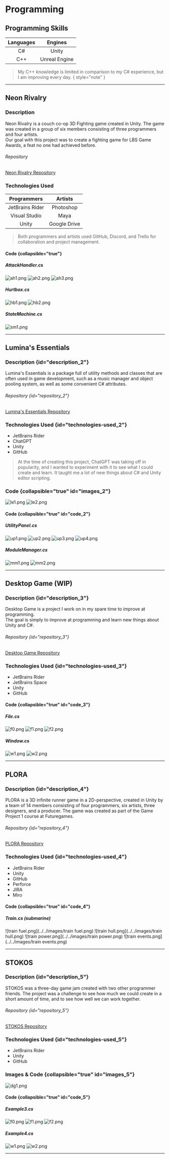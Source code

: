 # Programming

## Programming Skills

| Languages |    Engines    |
|:---------:|:-------------:|
|    C#     |     Unity     |
|    C++    | Unreal Engine |


> My C++ knowledge is limited in comparison to my C# experience, but I am improving every day.
> { style="note" }

---

## Neon Rivalry

### Description

Neon Rivalry is a couch co-op 3D Fighting game created in Unity.
The game was created in a group of six members consisting of three programmers and four artists.   
Our goal with this project was to create a fighting game for LBS Game Awards, a feat no one had achieved before.

###### Repository

[Neon Rivalry Repository](https://github.com/ltsLumina/NeonRivalry)

### Technologies Used

|   Programmers   |   Artists    |
|:---------------:|:------------:|
| JetBrains Rider |  Photoshop   |
|  Visual Studio  |     Maya     |
|      Unity      | Google Drive |

> Both programmers and artists used GitHub, Discord, and Trello for collaboration and project management.

#### Code {collapsible="true"}
##### AttackHandler.cs
![ah1.png](../../images/ah1.png)
![ah2.png](../../images/ah2.png)
![ah3.png](../../images/ah3.png)

##### Hurtbox.cs
![hb1.png](../../images/hb1.png)
![hb2.png](../../images/hb2.png)

##### StateMachine.cs
![sm1.png](../../images/sm1.png)

---

## Lumina's Essentials

### Description {id="description_2"}

Lumina's Essentials is a package full of utility methods and classes that are often used in game development, such as a music manager and object pooling system, as well as some convenient C# attributes.

###### Repository {id="repository_2"}

[Lumina's Essentials Repository](https://github.com/ltsLumina/Lumina-Essentials)

### Technologies Used {id="technologies-used_2"}

- JetBrains Rider
- ChatGPT 
- Unity
- GitHub

> At the time of creating this project, ChatGPT was taking off in popularity, and I wanted to experiment with it to see what I could create and learn.
> It taught me a lot of new things about C# and Unity editor scripting.

### Code {collapsible="true" id="images_2"}
![le1.png](../../images/le1.png)
![le2.png](../../images/le2.png)

#### Code {collapsible="true" id="code_2"}
##### UtilityPanel.cs
![up1.png](../../images/up1.png)
![up2.png](../../images/up2.png)
![up3.png](../../images/up3.png)
![up4.png](../../images/up4.png)

##### ModuleManager.cs
![mm1.png](../../images/mm1.png)
![mm2.png](../../images/mm2.png)

---

## Desktop Game (WIP)

### Description {id="description_3"}

Desktop Game is a project I work on in my spare time to improve at programming.  
The goal is simply to improve at programming and learn new things about Unity and C#.

###### Repository {id="repository_3"}

[Desktop Game Repository](https://github.com/ltsLumina/DesktopGame)

### Technologies Used {id="technologies-used_3"}

- JetBrains Rider
- JetBrains Space
- Unity 
- GitHub

#### Code {collapsible="true" id="code_3"}
##### File.cs
![f0.png](../../images/f0.png)
![f1.png](../../images/f1.png)
![f2.png](../../images/f2.png)

##### Window.cs
![w1.png](../../images/w1.png)
![w2.png](../../images/w2.png)

---

## PLORA

### Description {id="description_4"}

PLORA is a 3D infinite runner game in a 2D-perspective,
created in Unity by a team of 14 members consisting of four programmers, six artists, three designers, and a producer.
The game was created as part of the Game Project 1 course at Futuregames.

###### Repository {id="repository_4"}

[PLORA Repository](https://github.com/ltsLumina/PLORA)

### Technologies Used {id="technologies-used_4"}

- JetBrains Rider
- Unity
- GitHub
- Perforce
- JIRA
- Miro

#### Code {collapsible="true" id="code_4"}
##### Train.cs (submarine)
![train fuel.png](../../images/train fuel.png)
![train hull.png](../../images/train hull.png)
![train power.png](../../images/train power.png)
![train events.png](../../images/train events.png)

---

## STOKOS

### Description {id="description_5"}

STOKOS was a three-day game jam created with two other programmer friends.
The project was a challenge to see how much we could create in a short amount of time,
and to see how well we can work together.

###### Repository {id="repository_5"}

[STOKOS Repository](https://github.com/ltsLumina/STOKOS)

### Technologies Used {id="technologies-used_5"}

- JetBrains Rider
- Unity
- GitHub

### Images & Code {collapsible="true" id="images_5"}
![dg1.png](../../images/dg1.png)

#### Code {collapsible="true" id="code_5"}
##### Example3.cs
![f0.png](../../images/f0.png)
![f1.png](../../images/f1.png)
![f2.png](../../images/f2.png)

##### Example4.cs
![w1.png](../../images/w1.png)
![w2.png](../../images/w2.png)

---

